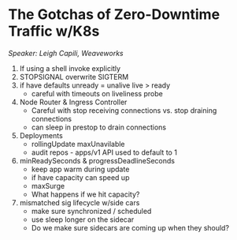 # The Gotchas of Zero-Downtime Traffic w/K8s

*Speaker: Leigh Capili, Weaveworks*

1. If using a shell invoke explicitly
2. STOPSIGNAL overwrite SIGTERM
3. if have defaults unready = unalive live > ready
    * careful with timeouts on liveliness probe
4. Node Router & Ingress Controller
    * Careful with stop receiving connections vs. stop draining connections
    * can sleep in prestop to drain connections 
5. Deployments
    * rollingUpdate maxUnavilable 
    * audit repos - apps/v1 API used to default to 1
6. minReadySeconds & progressDeadlineSeconds 
    * keep app warm during update
    * if have capacity can speed up
    * maxSurge
    * What happens if we hit capacity? 
7. mismatched sig lifecycle w/side cars
    * make sure synchronized / scheduled 
    * use sleep longer on the sidecar 
    * Do we make sure sidecars are coming up when they should?

